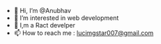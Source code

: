 - 👋 Hi, I’m @Anubhav
- 👀 I’m interested in web development
- 🌱 I,m a Ract develper
- 📫 How to reach me : lucimgstar007@gmail.com

<!---
Anubhav-dev-web/Anubhav-dev-web is a ✨ special ✨ repository because its `README.md` (this file) appears on your GitHub profile.
You can click the Preview link to take a look at your changes.
--->
